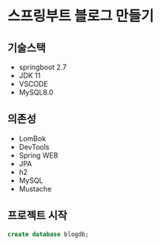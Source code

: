 # 스프링부트 블로그 만들기

## 기술스택
- springboot 2.7
- JDK 11
- VSCODE
- MySQL8.0

## 의존성
- LomBok
- DevTools
- Spring WEB
- JPA
- h2
- MySQL
- Mustache

## 프로젝트 시작
```sql
create database blogdb;
```

